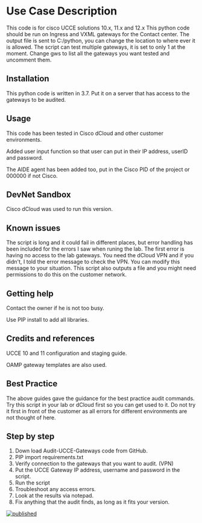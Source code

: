 # Use Case Description
This code is for cisco UCCE solutions 10.x, 11.x and 12.x
This python code should be run on Ingress and VXML gateways for the Contact center.
The output file is sent to C:/python, you can change the location to where ever it is allowed.
The script can test multiple gateways, it is set to only 1 at the moment. Change gws to list all the gateways you want tested and uncomment them.

## Installation
This python code is written in 3.7. Put it on a server that has access to the gateways to be audited.

## Usage
This code has been tested in Cisco dCloud and other customer environments.

Added user input function so that user can put in their IP address, userID and password.

The AIDE agent has been added too, put in the Cisco PID of the project or 000000 if not Cisco.

## DevNet Sandbox
Cisco dCloud was used to run this version.

## Known issues
The script is long and it could fail in different places, but error handling has been included for the errors I saw when runing the lab. The first error is having no access to the lab gateways. You need the dCloud VPN and if you didn't, I told the error message to check the VPN. You can modify this message to your situation. This script also outputs a file and you might need permissions to do this on the customer network.

## Getting help 
Contact the owner if he is not too busy.

Use PIP install to add all libraries.

## Credits and references
UCCE 10 and 11 configuration and staging guide.

OAMP gateway templates are also used.

## Best Practice
The above guides gave the guidance for the best practice audit commands.
Try this script in your lab or dCloud first so you can get used to it. Do not try it first in front of the customer as all errors for different environments are not thought of here.

## Step by step
1) Down load Audit-UCCE-Gateways code from GitHub.
2) PIP import requirements.txt
3) Verify connection to the gateways that you want to audit. (VPN)
4) Put the UCCE Gateway IP address, username and password in the script.
5) Run the script
6) Troubleshoot any access errors.
7) Look at the results via notepad.
8) Fix anything that the audit finds, as long as it fits your version.

[![published](https://static.production.devnetcloud.com/codeexchange/assets/images/devnet-published.svg)](https://developer.cisco.com/codeexchange/github/repo/wags69a/Audit-UCCE-Gateways)
